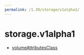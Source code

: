 ```yaml
---
permalink: /1.30/storage/v1alpha1/
---
```


# storage.v1alpha1



* [volumeAttributesClass](volumeAttributesClass.md)